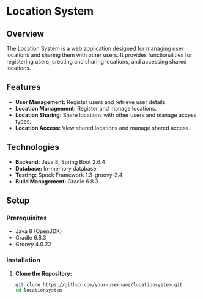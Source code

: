 # Location System

## Overview

The Location System is a web application designed for managing user locations and sharing them with other users. It provides functionalities for registering users, creating and sharing locations, and accessing shared locations.

## Features

- **User Management:** Register users and retrieve user details.
- **Location Management:** Register and manage locations.
- **Location Sharing:** Share locations with other users and manage access types.
- **Location Access:** View shared locations and manage shared access.

## Technologies

- **Backend:** Java 8, Spring Boot 2.6.4
- **Database:** In-memory database
- **Testing:** Spock Framework 1.3-groovy-2.4
- **Build Management:** Gradle 6.8.3

## Setup

### Prerequisites

- Java 8 (OpenJDK)
- Gradle 6.8.3
- Groovy 4.0.22

### Installation

1. **Clone the Repository:**

   ```bash
   git clone https://github.com/your-username/locationsystem.git
   cd locationsystem
